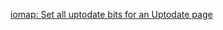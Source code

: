 [iomap: Set all uptodate bits for an Uptodate page](https://git.kernel.org/pub/scm/linux/kernel/git/torvalds/linux.git/commit/?id=4595a298d5563cf76c1d852970f162051fd1a7a6)


